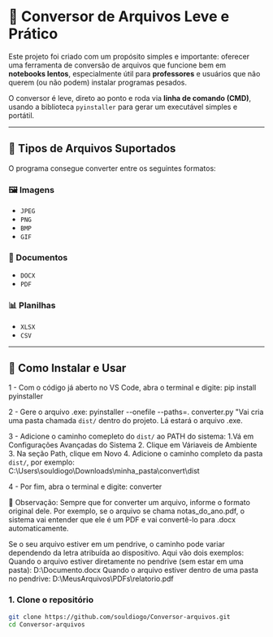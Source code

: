 # 🧠 Conversor de Arquivos Leve e Prático

Este projeto foi criado com um propósito simples e importante: oferecer uma ferramenta de conversão de arquivos que funcione bem em **notebooks lentos**, 
especialmente útil para **professores** e usuários que não querem (ou não podem) instalar programas pesados.

O conversor é leve, direto ao ponto e roda via **linha de comando (CMD)**, usando a biblioteca `pyinstaller` para gerar um executável simples e portátil.

---

## 🔄 Tipos de Arquivos Suportados

O programa consegue converter entre os seguintes formatos:

### 🖼️ Imagens
- `JPEG`
- `PNG`
- `BMP`
- `GIF`

### 📄 Documentos
- `DOCX`
- `PDF`

### 📊 Planilhas
- `XLSX`
- `CSV`

---

## 🚀 Como Instalar e Usar
1 - Com o código já aberto no VS Code, abra o terminal e digite:
    pip install pyinstaller
    
2 - Gere o arquivo .exe:
    pyinstaller --onefile --paths=. converter.py
    "Vai cria uma pasta chamada `dist/` dentro do projeto. Lá estará o arquivo .exe.
    
3 - Adicione o caminho comepleto do `dist/` ao PATH do sistema:
    1.Vá em Configurações Avançadas do Sistema
    2. Clique em Váriaveis de Ambiente
    3. Na seção Path, clique em Novo
    4. Adicione o caminho completo da pasta `dist/`, por exemplo:
        C:\Users\souldiogo\Downloads\minha_pasta\convert\dist
        
4 - Por fim, abra o terminal e digite:
    converter
    
📝 Observação: Sempre que for converter um arquivo, informe o formato original dele. 
Por exemplo, se o arquivo se chama notas_do_ano.pdf, o sistema vai entender que ele é um PDF e vai convertê-lo para .docx automaticamente.

Se o seu arquivo estiver em um pendrive, o caminho pode variar dependendo da letra atribuída ao dispositivo. Aqui vão dois exemplos:
Quando o arquivo estiver diretamente no pendrive (sem estar em uma pasta):
    D:\Documento.docx
Quando o arquivo estiver dentro de uma pasta no pendrive:
    D:\MeusArquivos\PDFs\relatorio.pdf

### 1. Clone o repositório

```bash
git clone https://github.com/souldiogo/Conversor-arquivos.git
cd Conversor-arquivos


